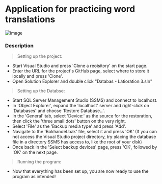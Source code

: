 #  Application for practicing word translations

![image](https://user-images.githubusercontent.com/70512727/110238754-a1dbb900-7f43-11eb-8eaa-24cf24d199a9.png)

### Description

> Setting up the project: 

- Start Visual Studio and press 'Clone a reoisitory' on the start page.
- Enter the URL for the project's GitHub page, select where to store it locally and press 'Clone'.
- Open Solution Explorer and double click "Databas - Latioration 3.sln"

> Setting up the Databse:
- Start SQL Server Management Studio (SSMS) and connect to localhost.
- In 'Object Explorer', expand the 'localhost' server and right-click on 'Databases' and choose 'Restore Database...'.
- In the 'General' tab, select 'Device:' as the source for the restoration, then click the 'three small dots' button on the very right.
- Select 'File' as the 'Backup media type' and press 'Add'.
- Navigate to the 'Bokhandel.bak' file, select it and press 'OK' 
  (If you can not access the Visual Studio project directory, try placing the database file in a directory SSMS has access to, like the root of your disk)
- Once back in the 'Select backup devices' page, press 'OK', followed by 'OK' on the next page.

> Running the program:
- Now that everything has been set up, you are now ready to use the program as intended!

